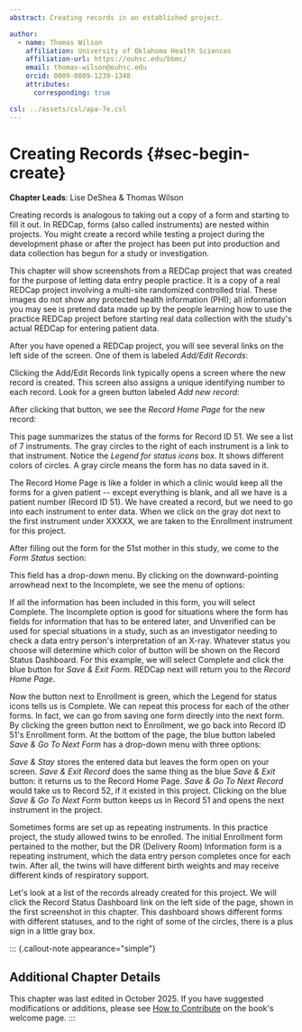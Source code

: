 ```yaml
---
abstract: Creating records in an established project.

author:
  - name: Thomas Wilson
    affiliation: University of Oklahoma Health Sciences
    affiliation-url: https://ouhsc.edu/bbmc/
    email: thomas-wilson@ouhsc.edu
    orcid: 0009-0009-1239-1348
    attributes:
      corresponding: true

csl: ../assets/csl/apa-7e.csl
---
```


# Creating Records {#sec-begin-create}

<!--comment-->
<!--two # = 2nd level heading-->

**Chapter Leads**: Lise DeShea & Thomas Wilson

Creating records is analogous to taking out a copy of a form and starting to fill it out. 
In REDCap, forms (also called instruments) are nested within projects. You might create a 
record while testing a project during the development phase or after the project has been
put into production and data collection has begun for a study or investigation.

This chapter will show screenshots from a REDCap project that was created for the purpose of
letting data entry people practice. It is a copy of a real REDCap project involving a multi-site 
randomized controlled trial. These images do not show any protected health information (PHI); 
all information you may see is
pretend data made up by the people learning how to use the practice REDCap project before starting
real data collection with the study's actual REDCap for entering patient data.

After you have opened a REDCap project, you will see several links on the left side of the 
screen. One of them is labeled *Add/Edit Records*:

<!--put add-edit-records.jpg here-->

Clicking the Add/Edit Records link typically opens a screen where the new record is created.
This screen also assigns a unique identifying number to each record. Look for a green button 
labeled *Add new record*:

<!--put add-new-records.jpg here-->

After clicking that button, we see the *Record Home Page* for the new record:

<!--put record-home-page.jpg here-->

This page summarizes the status of the forms for Record ID 51. We see a list of 7 instruments. The
gray circles to the right of each instrument is a link to that instrument. Notice the 
*Legend for status icons* box. It shows different colors of circles. A gray circle means the 
form has no data saved in it. 

The Record Home Page is like a folder in which a clinic 
would keep all the forms for a given patient -- except everything is blank, and all we have
is a patient number (Record ID 51). We have created a record, but we need to go into each 
instrument to enter data. When we click on the gray dot next to the first instrument under XXXXX, 
we are taken to the Enrollment instrument for this project.

<!--put enrollment.jpg here-->

After filling out the form for the 51st mother in this study, we come to the *Form Status*
section:

<!--put form-status.jpg here-->

This field has a drop-down menu. By clicking on the downward-pointing arrowhead next to the
Incomplete, we see the menu of options:

<!--put incomplete-dropdown.jpg here-->

If all the information has been included in this form, you will select Complete. 
The Incomplete option is good for situations where the form has fields for information
that has to be entered later, and Unverified can be used for special situations in a study,
such as an investigator needing to check a data entry person's interpretation of an X-ray. 
Whatever status you choose will determine which color
of button will be shown on the Record Status Dashboard. For this example, we will select 
Complete and click the blue button for *Save & Exit Form.* REDCap next will return you to the 
*Record Home Page*.

<!--put record-home-page-2.jpg here-->

Now the button next to Enrollment is green, which the Legend for status icons tells us
is Complete. We can repeat this process for each of the other forms. In fact, we can go from 
saving one form directly into the next form. By clicking the green button next to Enrollment,
we go back into Record ID 51's Enrollment form. At the bottom of the page, the blue button
labeled *Save & Go To Next Form* has a drop-down menu with three options:

<!--put next-form.jpg here-->

*Save & Stay* stores the entered data but leaves the form open on your screen. *Save & Exit Record* 
does the same thing as the blue *Save & Exit* button: it returns us to the Record Home Page.
*Save & Go To Next Record* would take us to Record 52, if it existed in this project. 
Clicking on the blue *Save & Go To Next Form* button keeps us in Record 51 and opens the
next instrument in the project.

Sometimes forms are set up as repeating instruments. In this practice project, the study 
allowed twins to be enrolled. The initial Enrollment form pertained to the mother, but the 
DR (Delivery Room) Information form is a repeating instrument, which the data entry person
completes once for each twin. After all, the twins will have different birth weights and
may receive different kinds of respiratory support.

Let's look at a list of the records already created for this project. We will click the 
Record Status Dashboard link on the left side of the page, shown in the first screenshot 
in this chapter. This dashboard shows different forms with different statuses, and to the right of 
some of the circles, there is a plus sign in a little gray box.

<!--put record-status-dashboard.jpg here-->

::: {.callout-note appearance="simple"}

## Additional Chapter Details

This chapter was last edited in October 2025.
If you have suggested modifications or additions, please see [How to Contribute](../index.qmd#sec-welcome-contribute) on the book's welcome page.
:::
